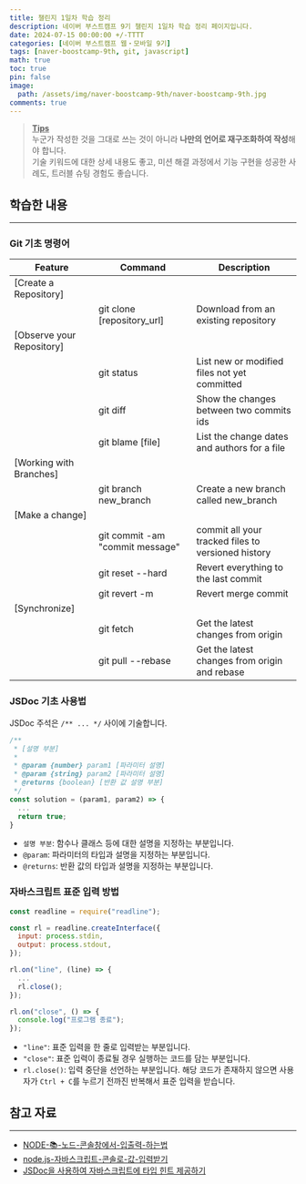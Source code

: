 ```yaml
---
title: 챌린지 1일차 학습 정리
description: 네이버 부스트캠프 9기 챌린지 1일차 학습 정리 페이지입니다.
date: 2024-07-15 00:00:00 +/-TTTT
categories: [네이버 부스트캠프 웹・모바일 9기]
tags: [naver-boostcamp-9th, git, javascript]
math: true
toc: true
pin: false
image:
  path: /assets/img/naver-boostcamp-9th/naver-boostcamp-9th.jpg
comments: true
---
```


<blockquote class="prompt-tip"><p><strong><u>Tips</u></strong> <br />
누군가 작성한 것을 그대로 쓰는 것이 아니라 <b>나만의 언어로 재구조화하여 작성</b>해야 합니다. <br />
기술 키워드에 대한 상세 내용도 좋고, 미션 해결 과정에서 기능 구현을 성공한 사례도, 트러블 슈팅 경험도 좋습니다.</p></blockquote>

## 학습한 내용

<hr />

### Git 기초 명령어

| Feature                   | Command                            | Description                                        |
| ------------------------- | ---------------------------------- | -------------------------------------------------- |
| [Create a Repository]     |                                    |                                                    |
|                           | git clone [repository_url]         | Download from an existing repository               |
| [Observe your Repository] |                                    |                                                    |
|                           | git status                         | List new or modified files not yet committed       |
|                           | git diff <commit-ish> <commit-ish> | Show the changes between two commits ids           |
|                           | git blame [file]                   | List the change dates and authors for a file       |
| [Working with Branches]   |                                    |                                                    |
|                           | git branch new_branch              | Create a new branch called new_branch              |
| [Make a change]           |                                    |                                                    |
|                           | git commit -am "commit message"    | commit all your tracked files to versioned history |
|                           | git reset --hard                   | Revert everything to the last commit               |
|                           | git revert -m <commit-ish>         | Revert merge commit                                |
| [Synchronize]             |                                    |                                                    |
|                           | git fetch                          | Get the latest changes from origin                 |
|                           | git pull --rebase                  | Get the latest changes from origin and rebase      |

### JSDoc 기초 사용법

JSDoc 주석은 `/** ... */` 사이에 기술합니다.

```javascript
/**
 * [설명 부분]
 *
 * @param {number} param1 [파라미터 설명]
 * @param {string} param2 [파라미터 설명]
 * @returns {boolean} [반환 값 설명 부분]
 */
const solution = (param1, param2) => {
  ...
  return true;
}
```

- `설명 부분`: 함수나 클래스 등에 대한 설명을 지정하는 부분입니다.
- `@param`: 파라미터의 타입과 설명을 지정하는 부분입니다.
- `@returns`: 반환 값의 타입과 설명을 지정하는 부분입니다.

### 자바스크립트 표준 입력 방법

```javascript
const readline = require("readline");

const rl = readline.createInterface({
  input: process.stdin,
  output: process.stdout,
});

rl.on("line", (line) => {
  ...
  rl.close();
});

rl.on("close", () => {
  console.log("프로그램 종료");
});
```

- `"line"`: 표준 입력을 한 줄로 입력받는 부분입니다.
- `"close"`: 표준 입력이 종료될 경우 실행하는 코드를 담는 부분입니다.
- `rl.close()`: 입력 중단을 선언하는 부분입니다. 해당 코드가 존재하지 않으면 사용자가 `Ctrl + C`를 누르기 전까진 반복해서 표준 입력을 받습니다.

## 참고 자료

<hr />

- <a href="https://inpa.tistory.com/entry/NODE-%F0%9F%93%9A-%EB%85%B8%EB%93%9C-%EC%BD%98%EC%86%94%EC%B0%BD%EC%97%90%EC%84%9C-%EC%9E%85%EC%B6%9C%EB%A0%A5-%ED%95%98%EB%8A%94%EB%B2%95" target="_blank">NODE-📚-노드-콘솔창에서-입출력-하는법</a>
- <a href="https://velog.io/@zaman17/node.js-%EC%9E%90%EB%B0%94%EC%8A%A4%ED%81%AC%EB%A6%BD%ED%8A%B8-%EC%BD%98%EC%86%94%EB%A1%9C-%EA%B0%92-%EC%9E%85%EB%A0%A5%EB%B0%9B%EA%B8%B0" target="_blank">node.js-자바스크립트-콘솔로-값-입력받기</a>
- <a href="https://poiemaweb.com/jsdoc-type-hint" target="_blank">JSDoc을 사용하여 자바스크립트에 타입 힌트 제공하기</a>
